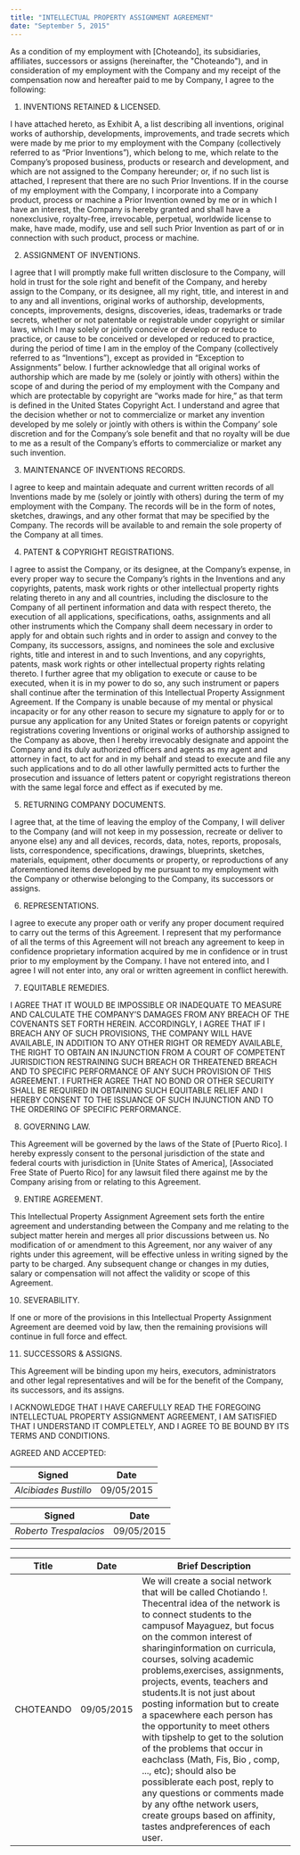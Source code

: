 ```yaml
---
title: "INTELLECTUAL PROPERTY ASSIGNMENT AGREEMENT"
date: "September 5, 2015"
---
```


As a condition of my employment with [Choteando], its subsidiaries, affiliates, successors or assigns (hereinafter, the "Choteando"), and in consideration of my employment with the Company and my receipt of the compensation now and hereafter paid to me by Company, I agree to the following:

1. INVENTIONS RETAINED & LICENSED.

I have attached hereto, as Exhibit A, a list describing all inventions, original works of authorship, developments, improvements, and trade secrets which were made by me prior to my employment with the Company (collectively referred to as “Prior Inventions”), which belong to me, which relate to the Company’s proposed business, products or research and development, and which are not assigned to the Company hereunder; or, if no such list is attached, I represent that there are no such Prior Inventions. If in the course of my employment with the Company, I incorporate into a Company product, process or machine a Prior Invention owned by me or in which I have an interest, the Company is hereby granted and shall have a nonexclusive, royalty-free, irrevocable, perpetual, worldwide license to make, have made, modify, use and sell such Prior Invention as part of or in connection with such product, process or machine.

2. ASSIGNMENT OF INVENTIONS.

I agree that I will promptly make full written disclosure to the Company, will hold in trust for the sole right and benefit of the Company, and hereby assign to the Company, or its designee, all my right, title, and interest in and to any and all inventions, original works of authorship, developments, concepts, improvements, designs, discoveries, ideas, trademarks or trade secrets, whether or not patentable or registrable under copyright or similar laws, which I may solely or jointly conceive or develop or reduce to practice, or cause to be conceived or developed or reduced to practice, during the period of time I am in the employ of the Company (collectively referred to as “Inventions”), except as provided in “Exception to Assignments” below. I further acknowledge that all original works of authorship which are made by me (solely or jointly with others) within the scope of and during the period of my employment with the Company and which are protectable by copyright are “works made for hire,” as that term is defined in the United States Copyright Act. I understand and agree that the decision whether or not to commercialize or market any invention developed by me solely or jointly with others is within the Company’ sole discretion and for the Company’s sole benefit and that no royalty will be due to me as a result of the Company’s efforts to commercialize or market any such invention. 

3. MAINTENANCE OF INVENTIONS RECORDS.

I agree to keep and maintain adequate and current written records of all Inventions made by me (solely or jointly with others) during the term of my employment with the Company. The records will be in the form of notes, sketches, drawings, and any other format that may be specified by the Company. The records will be available to and remain the sole property of the Company at all times.

4. PATENT & COPYRIGHT REGISTRATIONS.

I agree to assist the Company, or its designee, at the Company’s expense, in every proper way to secure the Company’s rights in the Inventions and any copyrights, patents, mask work rights or other intellectual property rights relating thereto in any and all countries, including the disclosure to the Company of all pertinent information and data with respect thereto, the execution of all applications, specifications, oaths, assignments and all other instruments which the Company shall deem necessary in order to apply for and obtain such rights and in order to assign and convey to the Company, its successors, assigns, and nominees the sole and exclusive rights, title and interest in and to such Inventions, and any copyrights, patents, mask work rights or other intellectual property rights relating thereto. I further agree that my obligation to execute or cause to be executed, when it is in my power to do so, any such instrument or papers shall continue after the termination of this Intellectual Property Assignment Agreement. If the Company is unable because of my mental or physical incapacity or for any other reason to secure my signature to apply for or to pursue any application for any United States or foreign patents or copyright registrations covering Inventions or original works of authorship assigned to the Company as above, then I hereby irrevocably designate and appoint the Company and its duly authorized officers and agents as my agent and attorney in fact, to act for and in my behalf and stead to execute and file any such applications and to do all other lawfully permitted acts to further the prosecution and issuance of letters patent or copyright registrations thereon with the same legal force and effect as if executed by me.

5. RETURNING COMPANY DOCUMENTS.

I agree that, at the time of leaving the employ of the Company, I will deliver to the Company (and will not keep in my possession, recreate or deliver to anyone else) any and all devices, records, data, notes, reports, proposals, lists, correspondence, specifications, drawings, blueprints, sketches, materials, equipment, other documents or property, or reproductions of any aforementioned items developed by me pursuant to my employment with the Company or otherwise belonging to the Company, its successors or assigns.

6. REPRESENTATIONS.

I agree to execute any proper oath or verify any proper document required to carry out the terms of this Agreement. I represent that my performance of all the terms of this Agreement will not breach any agreement to keep in confidence proprietary information acquired by me in confidence or in trust prior to my employment by the Company. I have not entered into, and I agree I will not enter into, any oral or written agreement in conflict herewith.

7. EQUITABLE REMEDIES.

I AGREE THAT IT WOULD BE IMPOSSIBLE OR INADEQUATE TO MEASURE AND CALCULATE THE COMPANY’S DAMAGES FROM ANY BREACH OF THE COVENANTS SET FORTH HEREIN. ACCORDINGLY, I AGREE THAT IF I BREACH ANY OF SUCH PROVISIONS, THE COMPANY WILL HAVE AVAILABLE, IN ADDITION TO ANY OTHER RIGHT OR REMEDY AVAILABLE, THE RIGHT TO OBTAIN AN INJUNCTION FROM A COURT OF COMPETENT JURISDICTION RESTRAINING SUCH BREACH OR THREATENED BREACH AND TO SPECIFIC PERFORMANCE OF ANY SUCH PROVISION OF THIS AGREEMENT. I FURTHER AGREE THAT NO BOND OR OTHER SECURITY SHALL BE REQUIRED IN OBTAINING SUCH EQUITABLE RELIEF AND I HEREBY CONSENT TO THE ISSUANCE OF SUCH INJUNCTION AND TO THE ORDERING OF SPECIFIC PERFORMANCE.

8. GOVERNING LAW.

This Agreement will be governed by the laws of the State of [Puerto Rico]. I hereby expressly consent to the personal jurisdiction of the state and federal courts with jurisdiction in [Unite States of America], [Associated Free State of Puerto Rico] for any lawsuit filed there against me by the Company arising from or relating to this Agreement.

9. ENTIRE AGREEMENT.

This Intellectual Property Assignment Agreement sets forth the entire agreement and understanding between the Company and me relating to the subject matter herein and merges all prior discussions between us. No modification of or amendment to this Agreement, nor any waiver of any rights under this agreement, will be effective unless in writing signed by the party to be charged. Any subsequent change or changes in my duties, salary or compensation will not affect the validity or scope of this Agreement.

10. SEVERABILITY.

If one or more of the provisions in this Intellectual Property Assignment Agreement are deemed void by law, then the remaining provisions will continue in full force and effect.

11. SUCCESSORS & ASSIGNS.

This Agreement will be binding upon my heirs, executors, administrators and other legal representatives and will be for the benefit of the Company, its successors, and its assigns.

I ACKNOWLEDGE THAT I HAVE CAREFULLY READ THE FOREGOING INTELLECTUAL PROPERTY ASSIGNMENT AGREEMENT, I AM SATISFIED THAT I UNDERSTAND IT COMPLETELY, AND I AGREE TO BE BOUND BY ITS TERMS AND CONDITIONS.

AGREED AND ACCEPTED:

| Signed               | Date       |
|----------------------|------------|
| *Alcibiades Bustillo* | 09/05/2015 |

| Signed               | Date       |
|----------------------|------------|
| *Roberto Trespalacios* | 09/05/2015 |

---

| Title     | Date       | Brief Description                                                                                                                                                                                                                              |
|-----------|------------|--------------------------------------------------------------------------------------------------------------------------------------------------------------------------------------------------------------------------------------------------------------------------------------------------------------------------------------------------------------------------------------------------------------------------------------------------------------------------------------------------------------------------------------------------------------------------------------------------------------------------------------------------------------------------------------------------------------------------------------------|
| CHOTEANDO | 09/05/2015 | We will create a social network that will be called Chotiando !. Thecentral idea of the network is to connect students to the campusof Mayaguez, but focus on the common interest of sharinginformation on curricula, courses, solving academic problems,exercises, assignments, projects, events, teachers and students.It is not just about posting information but to create a spacewhere each person has the opportunity to meet others with tipshelp to get to the solution of the problems that occur in eachclass (Math, Fis, Bio , comp, ..., etc); should also be possiblerate each post, reply to any questions or comments made by any ofthe network users, create groups based on affinity, tastes andpreferences of each user. |
